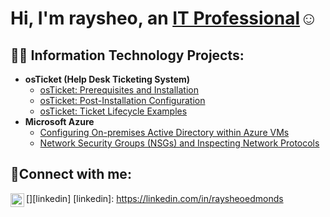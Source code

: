 <h1>Hi, I'm raysheo, an <a href="https://linkedin.com/in/raysheo">IT Professional</a>☺</h1>

<h2>👨‍💻 Information Technology Projects:</h2>

- <b>osTicket (Help Desk Ticketing System)</b>
  - [osTicket: Prerequisites and Installation](https://github.com/raysheoedmonds/osticket-prereqs)
  - [osTicket: Post-Installation Configuration](https://github.com/raysheoedmonds/post-install-config)
  - [osTicket: Ticket Lifecycle Examples](https://github.com/raysheoedmonds/ticket-lifecycle)
- <b>Microsoft Azure</b>
  - [Configuring On-premises Active Directory within Azure VMs](https://github.com/raysheoedmonds/configure-ad)
  - [Network Security Groups (NSGs) and Inspecting Network Protocols](https://github.com/raysheoedmonds/azure-network-protocols)
<h2>🤳Connect with me:</h2>

[<img align="left" alt="raysheo | LinkedIn" width="22px" src="https://cdn.jsdelivr.net/npm/simple-icons@v3/icons/linkedin.svg" />][linkedin]
[linkedin]: https://linkedin.com/in/raysheoedmonds
